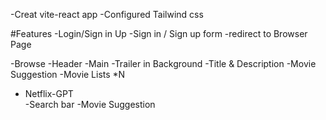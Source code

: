 -Creat vite-react app
-Configured Tailwind css

#Features
-Login/Sign in Up
-Sign in / Sign up form
-redirect to Browser Page

-Browse
-Header
-Main
-Trailer in Background
-Title & Description
-Movie Suggestion
-Movie Lists *N

- Netflix-GPT  
   -Search bar
  -Movie Suggestion
